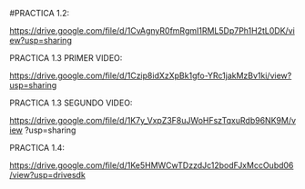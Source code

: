 #PRACTICA 1.2: 

https://drive.google.com/file/d/1CvAgnyR0fmRgmI1RML5Dp7Ph1H2tL0DK/view?usp=sharing

PRACTICA 1.3 PRIMER VIDEO: 

https://drive.google.com/file/d/1Czip8idXzXpBk1gfo-YRc1jakMzBv1ki/view?usp=sharing

PRACTICA 1.3 SEGUNDO VIDEO: 


https://drive.google.com/file/d/1K7y_VxpZ3F8uJWoHFszTqxuRdb96NK9M/view ?usp=sharing


PRACTICA 1.4: 

https://drive.google.com/file/d/1Ke5HMWCwTDzzdJc12bodFJxMccOubd06/view?usp=drivesdk
